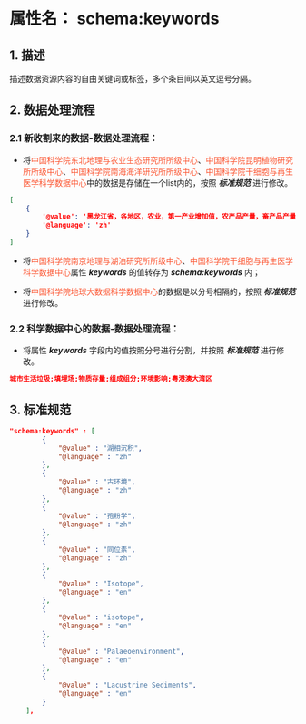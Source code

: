 # 属性名： schema:keywords

## 1. 描述
描述数据资源内容的自由关键词或标签，多个条目间以英文逗号分隔。

## 2. 数据处理流程
### 2.1 新收割来的数据-数据处理流程：
  * 将<font color="#fc5531">中国科学院东北地理与农业生态研究所所级中心</font>、<font color="#fc5531">中国科学院昆明植物研究所所级中心</font>、<font color="#fc5531">中国科学院南海海洋研究所所级中心</font>、<font color="#fc5531">中国科学院干细胞与再生医学科学数据中心</font>中的数据是存储在一个list内的，按照 ___标准规范___ 进行修改。
```json
[
	{
		'@value': '黑龙江省，各地区，农业，第一产业增加值，农产品产量，畜产品产量',
		'@language': 'zh'
	}
]
``` 

  * 将<font color="#fc5531">中国科学院南京地理与湖泊研究所所级中心</font>、<font color="#fc5531">中国科学院干细胞与再生医学科学数据中心</font>属性 ___keywords___ 的值转存为 ___schema:keywords___ 内； 

  * 将<font color="#fc5531">中国科学院地球大数据科学数据中心</font>的数据是以分号相隔的，按照 ___标准规范___ 进行修改。

### 2.2 科学数据中心的数据-数据处理流程：
  * 将属性 ___keywords___ 字段内的值按照分号进行分割，并按照 ___标准规范___ 进行修改。

```json
城市生活垃圾;填埋场;物质存量;组成组分;环境影响;粤港澳大湾区
``` 

## 3. 标准规范
```json
"schema:keywords" : [
        {
            "@value" : "湖相沉积",
            "@language" : "zh"
        },
        {
            "@value" : "古环境",
            "@language" : "zh"
        },
        {
            "@value" : "孢粉学",
            "@language" : "zh"
        },
        {
            "@value" : "同位素",
            "@language" : "zh"
        },
        {
            "@value" : "Isotope",
            "@language" : "en"
        },
        {
            "@value" : "isotope",
            "@language" : "en"
        },
        {
            "@value" : "Palaeoenvironment",
            "@language" : "en"
        },
        {
            "@value" : "Lacustrine Sediments",
            "@language" : "en"
        }
    ],
``` 